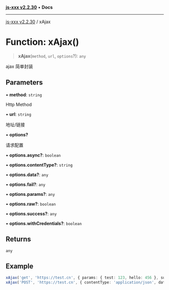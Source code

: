 [**js-xxx v2.2.30**](../README.md) • **Docs**

***

[js-xxx v2.2.30](../README.md) / xAjax

# Function: xAjax()

> **xAjax**(`method`, `url`, `options`?): `any`

ajax 简单封装

## Parameters

• **method**: `string`

Http Method

• **url**: `string`

地址/链接

• **options?**

请求配置

• **options.async?**: `boolean`

• **options.contentType?**: `string`

• **options.data?**: `any`

• **options.fail?**: `any`

• **options.params?**: `any`

• **options.raw?**: `boolean`

• **options.success?**: `any`

• **options.withCredentials?**: `boolean`

## Returns

`any`

## Example

```ts
xAjax('get', 'https://test.cn', { params: { test: 123, hello: 456 }, success: (data) => console.log('success', data), fail: (error) => console.log('fail', error) }); /// ajax
xAjax('POST', 'https://test.cn', { contentType: 'application/json', data: { test: 123 }, success: (data) => console.log('success', data), fail: (error) => console.log('fail', error) }); /// ajax
```

